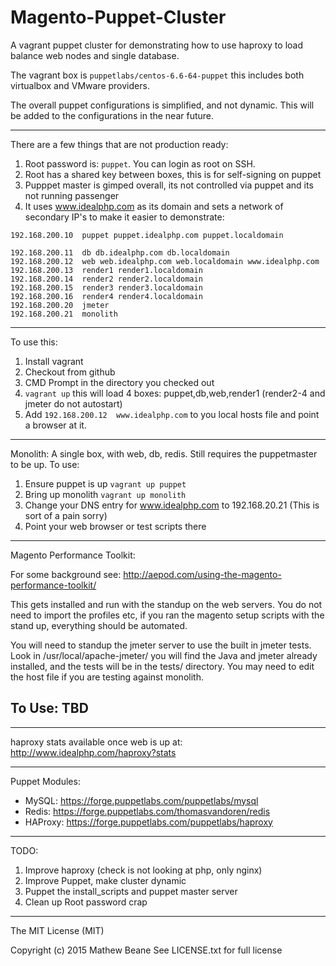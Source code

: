 # Magento-Puppet-Cluster

A vagrant puppet cluster for demonstrating how to use haproxy to load balance web nodes and single database. 

The vagrant box is `puppetlabs/centos-6.6-64-puppet` this includes both virtualbox and VMware providers.

The overall puppet configurations is simplified, and not dynamic. This will be added to the configurations in the near future.

---
There are a few things that are not production ready:

1. Root password is: `puppet`. You can login as root on SSH.
2. Root has a shared key between boxes, this is for self-signing on puppet
3. Pupppet master is gimped overall, its not controlled via puppet and its not running passenger
4. It uses www.idealphp.com as its domain and sets a network of secondary IP's to make it easier to demonstrate:

```
192.168.200.10  puppet puppet.idealphp.com puppet.localdomain

192.168.200.11  db db.idealphp.com db.localdomain
192.168.200.12  web web.idealphp.com web.localdomain www.idealphp.com
192.168.200.13  render1 render1.localdomain
192.168.200.14  render2 render2.localdomain
192.168.200.15  render3 render3.localdomain
192.168.200.16  render4 render4.localdomain
192.168.200.20  jmeter
192.168.200.21  monolith 

```
---
To use this:

1. Install vagrant
2. Checkout from github
3. CMD Prompt in the directory you checked out
4. `vagrant up` this will load 4 boxes: puppet,db,web,render1 (render2-4 and jmeter do not autostart)
5. Add `192.168.200.12  www.idealphp.com` to you local hosts file and point a browser at it.

---
Monolith: 
A single box, with web, db, redis. Still requires the puppetmaster to be up. 
To use:

1. Ensure puppet is up `vagrant up puppet`
2. Bring up monolith `vagrant up monolith`
3. Change your DNS entry for www.idealphp.com to 192.168.20.21 (This is sort of a pain sorry)
4. Point your web browser or test scripts there

---
Magento Performance Toolkit:

For some background see: http://aepod.com/using-the-magento-performance-toolkit/

This gets installed and run with the standup on the web servers. You do not need to import the profiles etc, if you ran the magento setup scripts with the stand up, everything should be automated.

You will need to standup the jmeter server to use the built in jmeter tests. Look in /usr/local/apache-jmeter/ you will find the Java and jmeter already installed, and the tests will be in the tests/ directory. You may need to edit the host file if you are testing against monolith.

To Use: TBD
---


---
haproxy stats available once web is up at: 
http://www.idealphp.com/haproxy?stats

---
Puppet Modules:

- MySQL: https://forge.puppetlabs.com/puppetlabs/mysql
- Redis: https://forge.puppetlabs.com/thomasvandoren/redis
- HAProxy: https://forge.puppetlabs.com/puppetlabs/haproxy

---
TODO:

1. Improve haproxy (check is not looking at php, only nginx)
2. Improve Puppet, make cluster dynamic
3. Puppet the install_scripts and puppet master server
4. Clean up Root password crap


---
The MIT License (MIT)

Copyright (c) 2015 Mathew Beane
See LICENSE.txt for full license
